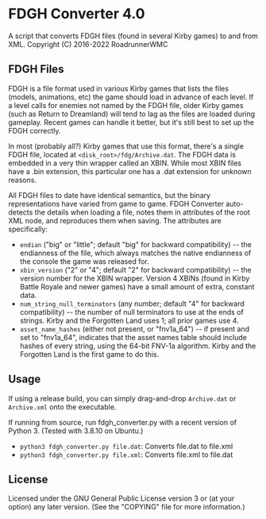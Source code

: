 # FDGH Converter 4.0

A script that converts FDGH files (found in several Kirby games) to and from XML.
Copyright (C) 2016-2022 RoadrunnerWMC

## FDGH Files

FDGH is a file format used in various Kirby games that lists the files (models, animations, etc) the game should load in advance of each level. If a level calls for enemies not named by the FDGH file, older Kirby games (such as Return to Dreamland) will tend to lag as the files are loaded during gameplay. Recent games can handle it better, but it's still best to set up the FDGH correctly.

In most (probably all?) Kirby games that use this format, there's a single FDGH file, located at `<disk_root>/fdg/Archive.dat`. The FDGH data is embedded in a very thin wrapper called an XBIN. While most XBIN files have a .bin extension, this particular one has a .dat extension for unknown reasons.

All FDGH files to date have identical semantics, but the binary representations have varied from game to game. FDGH Converter auto-detects the details when loading a file, notes them in attributes of the root XML node, and reproduces them when saving. The attributes are specifically:

* `endian` ("big" or "little"; default "big" for backward compatibility) -- the endianness of the file, which always matches the native endianness of the console the game was released for.
* `xbin_version` ("2" or "4"; default "2" for backward compatibility) -- the version number for the XBIN wrapper. Version 4 XBINs (found in Kirby Battle Royale and newer games) have a small amount of extra, constant data.
* `num_string_null_terminators` (any number; default "4" for backward compatibility) -- the number of null terminators to use at the ends of strings. Kirby and the Forgotten Land uses 1; all prior games use 4.
* `asset_name_hashes` (either not present, or "fnv1a_64") -- if present and set to "fnv1a_64", indicates that the asset names table should include hashes of every string, using the 64-bit FNV-1a algorithm. Kirby and the Forgotten Land is the first game to do this.

## Usage

If using a release build, you can simply drag-and-drop `Archive.dat` or `Archive.xml` onto the executable.

If running from source, run fdgh_converter.py with a recent version of Python 3. (Tested with 3.8.10 on Ubuntu.)

* `python3 fdgh_converter.py file.dat`: Converts file.dat to file.xml
* `python3 fdgh_converter.py file.xml`: Converts file.xml to file.dat

## License

Licensed under the GNU General Public License version 3 or (at your option) any later version. (See the "COPYING" file for more information.)
